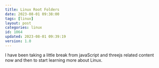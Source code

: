 ```yaml
---
title: Linux Root Folders
date: 2023-08-01 09:38:00
tags: [linux]
layout: post
categories: linux
id: 1064
updated: 2023-08-01 09:39:19
version: 1.0
---
```


I have been taking a little break from javaScript and threejs related content now and then to start learning more about Linux.

<!-- more -->
